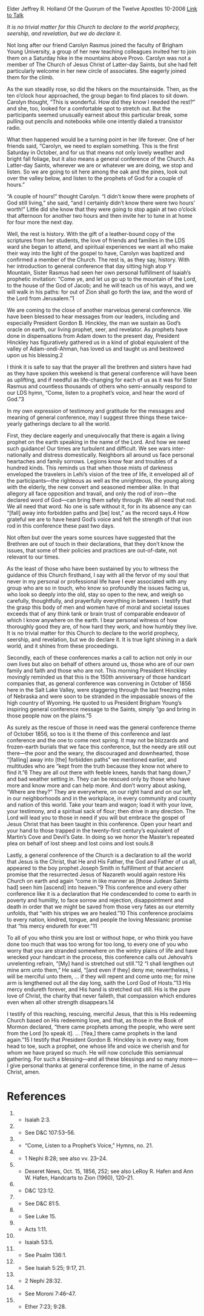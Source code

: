 Elder Jeffrey R. Holland
Of the Quorum of the Twelve Apostles
10-2006
[Link to Talk](https://www.churchofjesuschrist.org/study/general-conference/2006/10/prophets-in-the-land-again?lang=eng)

_It is no trivial matter for this Church to declare to the world prophecy, seership, and revelation, but we do declare it._

Not long after our friend Carolyn Rasmus joined the faculty of Brigham Young University, a group of her new teaching colleagues invited her to join them on a Saturday hike in the mountains above Provo. Carolyn was not a member of The Church of Jesus Christ of Latter-day Saints, but she had felt particularly welcome in her new circle of associates. She eagerly joined them for the climb.

As the sun steadily rose, so did the hikers on the mountainside. Then, as the ten o’clock hour approached, the group began to find places to sit down. Carolyn thought, “This is wonderful. How did they know I needed the rest?” and she, too, looked for a comfortable spot to stretch out. But the participants seemed unusually earnest about this particular break, some pulling out pencils and notebooks while one intently dialed a transistor radio.

What then happened would be a turning point in her life forever. One of her friends said, “Carolyn, we need to explain something. This is the first Saturday in October, and for us that means not only lovely weather and bright fall foliage, but it also means a general conference of the Church. As Latter-day Saints, wherever we are or whatever we are doing, we stop and listen. So we are going to sit here among the oak and the pines, look out over the valley below, and listen to the prophets of God for a couple of hours.”

“A couple of hours!” thought Carolyn. “I didn’t know there were prophets of God still living,” she said, “and I certainly didn’t know there were two hours’ worth!” Little did she know that they were going to stop again at two o’clock that afternoon for another two hours and then invite her to tune in at home for four more the next day.

Well, the rest is history. With the gift of a leather-bound copy of the scriptures from her students, the love of friends and families in the LDS ward she began to attend, and spiritual experiences we want all who make their way into the light of the gospel to have, Carolyn was baptized and confirmed a member of the Church. The rest is, as they say, history. With her introduction to general conference that day sitting high atop Y Mountain, Sister Rasmus had seen her own personal fulfillment of Isaiah’s prophetic invitation: “Come ye, and let us go up to the mountain of the Lord, to the house of the God of Jacob; and he will teach us of his ways, and we will walk in his paths: for out of Zion shall go forth the law, and the word of the Lord from Jerusalem.”1

We are coming to the close of another marvelous general conference. We have been blessed to hear messages from our leaders, including and especially President Gordon B. Hinckley, the man we sustain as God’s oracle on earth, our living prophet, seer, and revelator. As prophets have done in dispensations from Adam down to the present day, President Hinckley has figuratively gathered us in a kind of global equivalent of the valley of Adam-ondi-Ahman, has loved us and taught us and bestowed upon us his blessing.2

I think it is safe to say that the prayer all the brethren and sisters have had as they have spoken this weekend is that general conference will have been as uplifting, and if needful as life-changing for each of us as it was for Sister Rasmus and countless thousands of others who semi-annually respond to our LDS hymn, “Come, listen to a prophet’s voice, and hear the word of God.”3

In my own expression of testimony and gratitude for the messages and meaning of general conference, may I suggest three things these twice-yearly gatherings declare to all the world.

First, they declare eagerly and unequivocally that there is again a living prophet on the earth speaking in the name of the Lord. And how we need such guidance! Our times are turbulent and difficult. We see wars inter-nationally and distress domestically. Neighbors all around us face personal heartaches and family sorrows. Legions know fear and troubles of a hundred kinds. This reminds us that when those mists of darkness enveloped the travelers in Lehi’s vision of the tree of life, it enveloped all of the participants—the righteous as well as the unrighteous, the young along with the elderly, the new convert and seasoned member alike. In that allegory all face opposition and travail, and only the rod of iron—the declared word of God—can bring them safely through. We all need that rod. We all need that word. No one is safe without it, for in its absence any can “[fall] away into forbidden paths and [be] lost,” as the record says.4 How grateful we are to have heard God’s voice and felt the strength of that iron rod in this conference these past two days.

Not often but over the years some sources have suggested that the Brethren are out of touch in their declarations, that they don’t know the issues, that some of their policies and practices are out-of-date, not relevant to our times.

As the least of those who have been sustained by you to witness the guidance of this Church firsthand, I say with all the fervor of my soul that never in my personal or professional life have I ever associated with any group who are so in touch, who know so profoundly the issues facing us, who look so deeply into the old, stay so open to the new, and weigh so carefully, thoughtfully, and prayerfully everything in between. I testify that the grasp this body of men and women have of moral and societal issues exceeds that of any think tank or brain trust of comparable endeavor of which I know anywhere on the earth. I bear personal witness of how thoroughly good they are, of how hard they work, and how humbly they live. It is no trivial matter for this Church to declare to the world prophecy, seership, and revelation, but we do declare it. It is true light shining in a dark world, and it shines from these proceedings.

Secondly, each of these conferences marks a call to action not only in our own lives but also on behalf of others around us, those who are of our own family and faith and those who are not. This morning President Hinckley movingly reminded us that this is the 150th anniversary of those handcart companies that, as general conference was convening in October of 1856 here in the Salt Lake Valley, were staggering through the last freezing miles of Nebraska and were soon to be stranded in the impassable snows of the high country of Wyoming. He quoted to us President Brigham Young’s inspiring general conference message to the Saints, simply “go and bring in those people now on the plains.”5

As surely as the rescue of those in need was the general conference theme of October 1856, so too is it the theme of this conference and last conference and the one to come next spring. It may not be blizzards and frozen-earth burials that we face this conference, but the needy are still out there—the poor and the weary, the discouraged and downhearted, those “[falling] away into [the] forbidden paths” we mentioned earlier, and multitudes who are “kept from the truth because they know not where to find it.”6 They are all out there with feeble knees, hands that hang down,7 and bad weather setting in. They can be rescued only by those who have more and know more and can help more. And don’t worry about asking, “Where are they?” They are everywhere, on our right hand and on our left, in our neighborhoods and in the workplace, in every community and county and nation of this world. Take your team and wagon; load it with your love, your testimony, and a spiritual sack of flour; then drive in any direction. The Lord will lead you to those in need if you will but embrace the gospel of Jesus Christ that has been taught in this conference. Open your heart and your hand to those trapped in the twenty-first century’s equivalent of Martin’s Cove and Devil’s Gate. In doing so we honor the Master’s repeated plea on behalf of lost sheep and lost coins and lost souls.8

Lastly, a general conference of the Church is a declaration to all the world that Jesus is the Christ, that He and His Father, the God and Father of us all, appeared to the boy prophet Joseph Smith in fulfillment of that ancient promise that the resurrected Jesus of Nazareth would again restore His Church on earth and again “come in like manner as [those Judean Saints had] seen him [ascend] into heaven.”9 This conference and every other conference like it is a declaration that He condescended to come to earth in poverty and humility, to face sorrow and rejection, disappointment and death in order that we might be saved from those very fates as our eternity unfolds, that “with his stripes we are healed.”10 This conference proclaims to every nation, kindred, tongue, and people the loving Messianic promise that “his mercy endureth for ever.”11

To all of you who think you are lost or without hope, or who think you have done too much that was too wrong for too long, to every one of you who worry that you are stranded somewhere on the wintry plains of life and have wrecked your handcart in the process, this conference calls out Jehovah’s unrelenting refrain, “[My] hand is stretched out still.”12 “I shall lengthen out mine arm unto them,” He said, “[and even if they] deny me; nevertheless, I will be merciful unto them, … if they will repent and come unto me; for mine arm is lengthened out all the day long, saith the Lord God of Hosts.”13 His mercy endureth forever, and His hand is stretched out still. His is the pure love of Christ, the charity that never faileth, that compassion which endures even when all other strength disappears.14

I testify of this reaching, rescuing, merciful Jesus, that this is His redeeming Church based on His redeeming love, and that, as those in the Book of Mormon declared, “there came prophets among the people, who were sent from the Lord [to speak it]. … [Yea,] there came prophets in the land again.”15 I testify that President Gordon B. Hinckley is in every way, from head to toe, such a prophet, one whose life and voice we cherish and for whom we have prayed so much. He will now conclude this semiannual gathering. For such a blessing—and all these blessings and so many more— I give personal thanks at general conference time, in the name of Jesus Christ, amen.

# References
1. - Isaiah 2:3.
2. - See D&C 107:53–56.
3. - “Come, Listen to a Prophet’s Voice,” Hymns, no. 21.
4. - 1 Nephi 8:28; see also vv. 23–24.
5. - Deseret News, Oct. 15, 1856, 252; see also LeRoy R. Hafen and Ann W. Hafen, Handcarts to Zion (1960), 120–21.
6. - D&C 123:12.
7. - See D&C 81:5.
8. - See Luke 15.
9. - Acts 1:11.
10. - Isaiah 53:5.
11. - See Psalm 136:1.
12. - See Isaiah 5:25; 9:17, 21.
13. - 2 Nephi 28:32.
14. - See Moroni 7:46–47.
15. - Ether 7:23; 9:28.